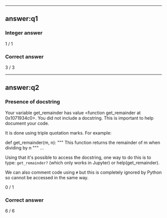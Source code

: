 
---

## answer:q1

### Integer answer

1 / 1

### Correct answer

3 / 3

---

## answer:q2

### Presence of docstring

Your variable get_remainder has value <function get_remainder at 0x1071934c0>.
 You did not include a docstring. This is important to help document your code.


It is done  using triple quotation marks. For example:

def get_remainder(m, n):
    """
    This function returns the remainder of m when dividing by n
    """
    ...

Using that it's possible to access the docstring,
one way to do this is to type: `get_remainder?`
(which only works in Jupyter) or help(get_remainder).

We can also comment code using `#` but this is completely
ignored by Python so cannot be accessed in the same way.



0 / 1

### Correct answer

6 / 6
